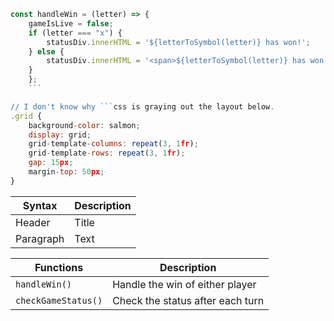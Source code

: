 
```javascript
const handleWin = (letter) => {
    gameIsLive = false;
    if (letter === "x") {
        statusDiv.innerHTML = '${letterToSymbol(letter)} has won!';
    } else {
        statusDiv.innerHTML = '<span>${letterToSymbol(letter)} has won! </span>'
    }
    };
    ```

// I don't know why ```css is graying out the layout below. 
.grid {
    background-color: salmon;
    display: grid;
    grid-template-columns: repeat(3, 1fr);
    grid-template-rows: repeat(3, 1fr);
    gap: 15px;
    margin-top: 50px;
}
```
| Syntax | Description |
| ----------- | ----------- |
| Header | Title | 
| Paragraph | Text |

| Functions             | Description  |
| ------------ | ----------- |
| `handleWin()` | Handle the win of either player |
| `checkGameStatus()` | Check the status after each turn 

